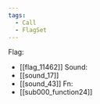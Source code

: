 ```yaml
---
tags:
  - Call
  - FlagSet
---
```

Flag:
- [[flag_11462]]
Sound:
- [[sound_17]]
- [[sound_43]]
Fn:
- [[sub000_function24]]
